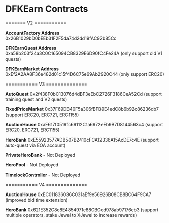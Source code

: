 # DFKEarn Contracts

======= V2 ===========

**AccountFactory Address**
0x26B1029bD0bEEb31F2F5da74d2dd19fAC92b85Cc

**DFKEarnQuest Address**
0xa58b203f24a3C0C165094CB8329E6D90fC4Fe24A (only support old V1 quests)

**DFKEarnMarket Address**
0xEf2A2AA8F36e482d01c15f4D6C75e69Ab2920C44 (only support ERC20)

=========== V3 ==============

**AutoQuest**
0x2f438F0bC13076d4dBF3eEbC2726F3186CeA52Cd (support training quest and V2 quests)

**FixedPriceMarket**
0x37F69DB40F5a306fBFB9E4edC8b6b92c86236db7 (support ERC20, ERC721, ERC1155)

**AuctionHouse**
0xaE617f0519fc69112C1a6972eEb9B7D8144563c4 (support ERC20, ERC721, ERC1155)

**HeroBank**
0xE55923577ADB507B2410cFCA12336A15AcDE7c4E (support auto-quest via EOA account)

**PrivateHeroBank** - Not Deployed

**HeroPool** - Not Deployed

**TimelockController** - Not Deployed

=========== V4 ==============

**AuctionHouse**
0xEC011836036C031aEf9e56926B08CB8BC64F9CA7 (improved bid time extension) 

**HeroBank**
0x621E352C8e8E4854971e88CBCed978ab97176eb3 (support multiple operators, stake Jewel to XJewel to increase rewards)
